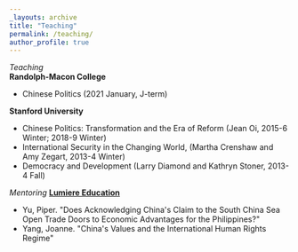 ```yaml
---
_layouts: archive
title: "Teaching"
permalink: /teaching/
author_profile: true
---
```

*Teaching*   
**Randolph-Macon College**
- Chinese Politics (2021 January, J-term)

**Stanford University**
- Chinese Politics: Transformation and the Era of Reform (Jean Oi, 2015-6 Winter; 2018-9 Winter)
- International Security in the Changing World, (Martha Crenshaw and Amy Zegart, 2013-4 Winter)
- Democracy and Development (Larry Diamond and Kathryn Stoner, 2013-4 Fall)

*Mentoring*
**[Lumiere Education](https://www.lumiere-education.com/)**
- Yu, Piper. "Does Acknowledging China's Claim to the South China Sea Open Trade Doors to Economic Advantages for the Philippines?"
- Yang, Joanne. "China's Values and the International Human Rights Regime"
